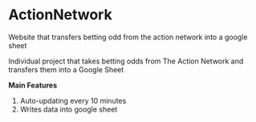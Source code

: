 # ActionNetwork
Website that transfers betting odd from the action network into a google sheet


Individual project that takes betting odds from The Action Network and transfers them into a Google Sheet

**Main Features**

1. Auto-updating every 10 minutes
2. Writes data into google sheet
